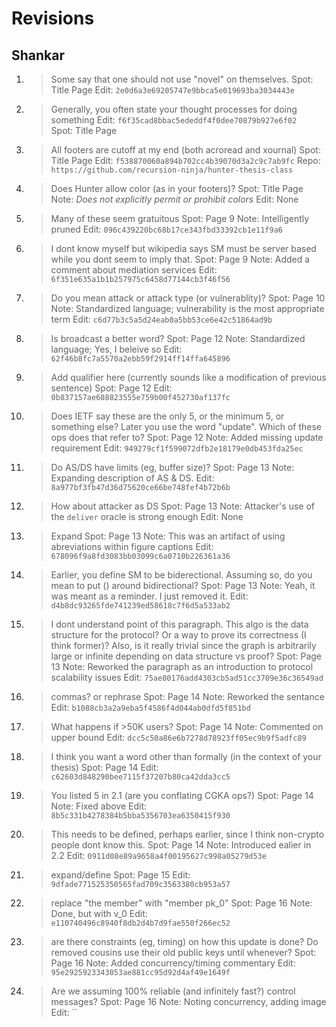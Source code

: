 Revisions
=========

##  Shankar

1.  > Some say that one should not use "novel" on themselves.
    Spot: Title Page
    Edit: `2e0d6a3e69205747e9bbca5e019693ba3034443e`
    

2.  > Generally, you often state your thought processes for doing something
    Edit: `f6f35cad8bbac5ededdf4f0dee70879b927e6f02`  
    Spot: Title Page
    

3.  > All footers are cutoff at my end (both acroread and xournal)
    Spot: Title Page
    Edit: `f538870060a894b702cc4b39070d3a2c9c7ab9fc`
    Repo: `https://github.com/recursion-ninja/hunter-thesis-class`
    

4.  > Does Hunter allow color (as in your footers)?
    Spot: Title Page
    Note: *Does not explicitly permit or prohibit colors*
    Edit: None
    

5.  > Many of these seem gratuitous
    Spot: Page 9
    Note: Intelligently pruned
    Edit: `096c439220bc68b17ce343fbd33392cb1e11f9a6`


6.  > I dont know myself but wikipedia says SM must be server based while you dont seem to imply that.
    Spot: Page 9
    Note: Added a comment about mediation services
    Edit: `6f351e635a1b1b257975c6458d77144cb3f46f56`


7.  > Do you mean attack or attack type (or vulnerablity)?
    Spot: Page 10
    Note: Standardized language; vulnerability is the most appropriate term
    Edit: `c6d77b3c5a5d24eab0a5bb53ce6e42c51864ad9b`

8.  > Is broadcast a better word?
    Spot: Page 12
    Note: Standardized language; Yes, I beleive so
    Edit: `62f46b8fc7a5570a2ebb59f2914ff14ffa645896`


9.  > Add qualifier here (currently sounds like a modification of previous sentence)
    Spot: Page 12
    Edit: `0b837157ae688823555e759b00f452730af137fc`


10. > Does IETF say these are the only 5, or the minimum 5, or something else? Later you use the word "update". Which of these ops does that refer to?
    Spot: Page 12
    Note: Added missing update requirement
    Edit: `949279cf1f599072dfb2e18179e0db453fda25ec`


11. > Do AS/DS have limits (eg, buffer size)?
    Spot: Page 13
    Note: Expanding description of AS & DS.
    Edit: `8a977bf3fb47d36d75620ce66be748fef4b72b6b`


12. > How about attacker as DS
    Spot: Page 13
    Note: Attacker's use of the `deliver` oracle is strong enough
    Edit: None
    

13. > Expand
    Spot: Page 13
    Note: This was an artifact of using abreviations within figure captions
    Edit: `678096f9a8fd3083bb03099c6a0710b226361a36`
    

14. > Earlier, you define SM to be biderectional. Assuming so, do you mean to put () around bidirectional?
    Spot: Page 13
    Note: Yeah, it was meant as a reminder. I just removed it.
    Edit: `d4b8dc93265fde741239ed58618c7f6d5a533ab2`
    

15. > I dont understand point of this paragraph. This algo is the data structure for the protocol? Or a way
to prove its correctness (I think former)? Also, is it really trivial since the graph is arbitrarily large or
infinite depending on data structure vs proof?
    Spot: Page 13
    Note: Reworked the paragraph as an introduction to protocol scalability issues
    Edit: `75ae80176add4303cb5ad51cc3709e36c36549ad`


16. > commas? or rephrase
    Spot: Page 14
    Note: Reworked the sentance
    Edit: `b1088cb3a2a9eba5f4586f4d044ab0dfd5f851bd`


17. > What happens if >50K users?
    Spot: Page 14
    Note: Commented on upper bound
    Edit: `dcc5c50a86e6b7278d78923ff05ec9b9f5adfc89`


18. > I think you want a word other than formally (in the context of your thesis)
    Spot: Page 14
    Edit: `c62603d848290bee7115f37207b80ca42dda3cc5`


19. > You listed 5 in 2.1 (are you conflating CGKA ops?)
    Spot: Page 14
    Note: Fixed above
    Edit: `8b5c331b4278384b5bba5356703ea6350415f930`


20. > This needs to be defined, perhaps earlier, since I think non-crypto people dont know this.
    Spot: Page 14
    Note: Introduced ealier in 2.2
    Edit: `0911d08e89a9658a4f00195627c998a05279d53e`


21. > expand/define
    Spot: Page 15
    Edit: `9dfade771525350565fad709c3563380cb953a57`


22. > replace "the member" with "member pk_0"
    Spot: Page 16
    Note: Done, but with v_0
    Edit: `e110740496c8940f8db2d4b7d9fae550f266ec52`


23. > are there constraints (eg, timing) on how this update is done? Do removed cousins use their old public keys until whenever?
    Spot: Page 16
    Note: Added concurrency/timing commentary
    Edit: `95e2925923343053ae881cc95d92d4af49e1649f`


24. > Are we assuming 100% reliable (and infinitely fast?) control messages?
    Spot: Page 16
    Note: Noting concurrency, adding image
    Edit: ``



